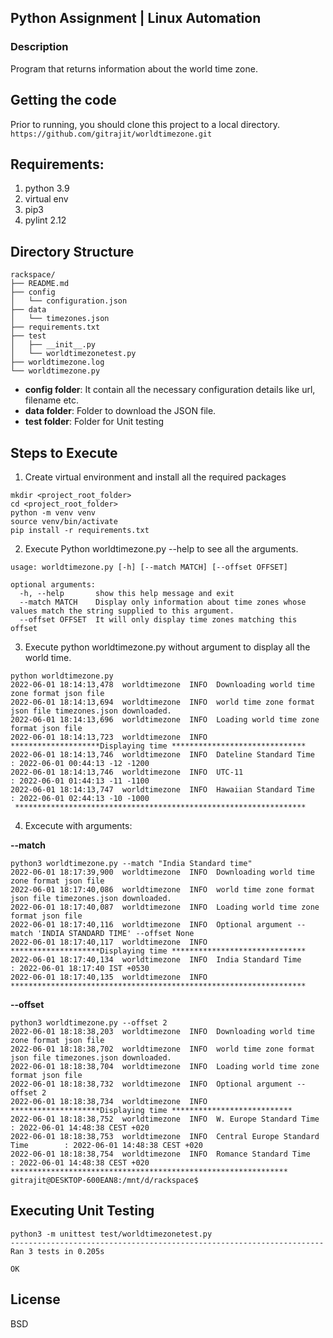 ## Python Assignment | Linux Automation
### Description
Program that returns information about the world time zone.

## Getting the code

Prior to running, you should clone this project to a local directory.
`https://github.com/gitrajit/worldtimezone.git`
## Requirements:
1) python 3.9
2) virtual env
3) pip3
4) pylint 2.12

Directory Structure
-----------
```
rackspace/
├── README.md
├── config
│   └── configuration.json
├── data
│   └── timezones.json
├── requirements.txt
├── test
│   ├── __init__.py
│   └── worldtimezonetest.py
├── worldtimezone.log
└── worldtimezone.py
```
* **config folder**: It contain all the necessary configuration details like url, filename etc.
* **data folder**: Folder to download the JSON file.
* **test folder**: Folder for Unit testing

## Steps to Execute
1) Create virtual environment and install all the required packages
```
mkdir <project_root_folder>
cd <project_root_folder>
python -m venv venv
source venv/bin/activate
pip install -r requirements.txt
```

2) Execute Python worldtimezone.py --help to see all the arguments.
```
usage: worldtimezone.py [-h] [--match MATCH] [--offset OFFSET]

optional arguments:
  -h, --help       show this help message and exit
  --match MATCH    Display only information about time zones whose values match the string supplied to this argument.
  --offset OFFSET  It will only display time zones matching this offset
```
3) Execute python worldtimezone.py without argument to display all the world time.
```
python worldtimezone.py
2022-06-01 18:14:13,478  worldtimezone  INFO  Downloading world time zone format json file
2022-06-01 18:14:13,694  worldtimezone  INFO  world time zone format json file timezones.json downloaded.
2022-06-01 18:14:13,696  worldtimezone  INFO  Loading world time zone format json file
2022-06-01 18:14:13,723  worldtimezone  INFO  ********************Displaying time ******************************
2022-06-01 18:14:13,746  worldtimezone  INFO  Dateline Standard Time              : 2022-06-01 00:44:13 -12 -1200
2022-06-01 18:14:13,746  worldtimezone  INFO  UTC-11                              : 2022-06-01 01:44:13 -11 -1100
2022-06-01 18:14:13,747  worldtimezone  INFO  Hawaiian Standard Time              : 2022-06-01 02:44:13 -10 -1000
 *****************************************************************
```
4) Excecute with arguments:

**--match** 
```
python3 worldtimezone.py --match "India Standard time"
2022-06-01 18:17:39,900  worldtimezone  INFO  Downloading world time zone format json file
2022-06-01 18:17:40,086  worldtimezone  INFO  world time zone format json file timezones.json downloaded.
2022-06-01 18:17:40,087  worldtimezone  INFO  Loading world time zone format json file
2022-06-01 18:17:40,116  worldtimezone  INFO  Optional argument --match 'INDIA STANDARD TIME' --offset None
2022-06-01 18:17:40,117  worldtimezone  INFO  ********************Displaying time ******************************
2022-06-01 18:17:40,134  worldtimezone  INFO  India Standard Time                 : 2022-06-01 18:17:40 IST +0530
2022-06-01 18:17:40,135  worldtimezone  INFO  ******************************************************************
```
**--offset**
```
python3 worldtimezone.py --offset 2
2022-06-01 18:18:38,203  worldtimezone  INFO  Downloading world time zone format json file
2022-06-01 18:18:38,702  worldtimezone  INFO  world time zone format json file timezones.json downloaded.
2022-06-01 18:18:38,704  worldtimezone  INFO  Loading world time zone format json file
2022-06-01 18:18:38,732  worldtimezone  INFO  Optional argument --offset 2
2022-06-01 18:18:38,734  worldtimezone  INFO  ********************Displaying time ***************************
2022-06-01 18:18:38,752  worldtimezone  INFO  W. Europe Standard Time             : 2022-06-01 14:48:38 CEST +020
2022-06-01 18:18:38,753  worldtimezone  INFO  Central Europe Standard Time        : 2022-06-01 14:48:38 CEST +020
2022-06-01 18:18:38,754  worldtimezone  INFO  Romance Standard Time               : 2022-06-01 14:48:38 CEST +020
**************************************************************
gitrajit@DESKTOP-600EAN8:/mnt/d/rackspace$
```

## Executing Unit Testing
```
python3 -m unittest test/worldtimezonetest.py
----------------------------------------------------------------------
Ran 3 tests in 0.205s

OK
```

License
-------

BSD



